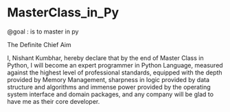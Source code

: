 # MasterClass_in_Py
@goal : is to master in py

The Definite Chief Aim

I, Nishant Kumbhar, hereby declare that by the end of Master Class in Python, I will become an expert programmer in Python Language, measured against the highest level of professional standards, equipped with the depth provided by Memory Management, sharpness in logic provided by data structure and algorithms and immense power provided by the operating system interface and domain packages, and any company will be glad to have me as their core developer.

